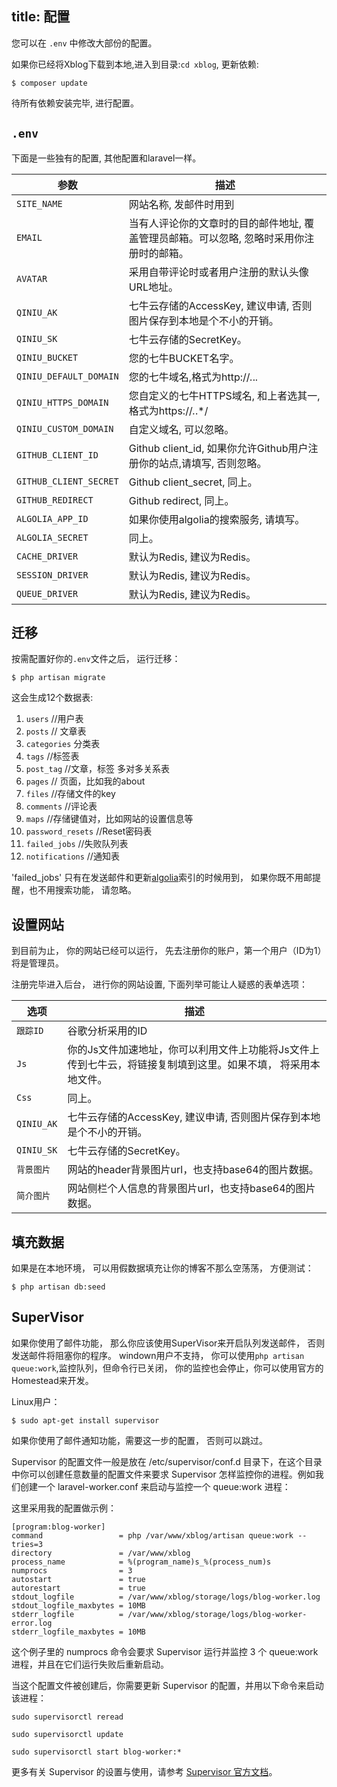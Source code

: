 title: 配置
---
您可以在 `.env` 中修改大部份的配置。

如果你已经将Xblog下载到本地,进入到目录:`cd xblog`, 更新依赖:
```
$ composer update
```
待所有依赖安装完毕, 进行配置。

## `.env`

下面是一些独有的配置, 其他配置和laravel一样。

参数 | 描述
--- | ---
`SITE_NAME` | 网站名称, 发邮件时用到
`EMAIL` | 当有人评论你的文章时的目的邮件地址, 覆盖管理员邮箱。可以忽略, 忽略时采用你注册时的邮箱。
`AVATAR` | 采用自带评论时或者用户注册的默认头像URL地址。
`QINIU_AK` | 七牛云存储的AccessKey, 建议申请, 否则图片保存到本地是个不小的开销。
`QINIU_SK` | 七牛云存储的SecretKey。
`QINIU_BUCKET` | 您的七牛BUCKET名字。
`QINIU_DEFAULT_DOMAIN` | 您的七牛域名,格式为http://*.*.*.*
`QINIU_HTTPS_DOMAIN` | 您自定义的七牛HTTPS域名, 和上者选其一, 格式为https://*.*.*/
`QINIU_CUSTOM_DOMAIN` | 自定义域名, 可以忽略。
`GITHUB_CLIENT_ID` | Github client_id, 如果你允许Github用户注册你的站点,请填写, 否则忽略。
`GITHUB_CLIENT_SECRET` | Github client_secret, 同上。
`GITHUB_REDIRECT` | Github redirect, 同上。
`ALGOLIA_APP_ID` | 如果你使用algolia的搜索服务, 请填写。
`ALGOLIA_SECRET` | 同上。
 `CACHE_DRIVER` | 默认为Redis, 建议为Redis。
 `SESSION_DRIVER` | 默认为Redis, 建议为Redis。
 `QUEUE_DRIVER` | 默认为Redis, 建议为Redis。
    

## 迁移

按需配置好你的`.env`文件之后， 运行迁移：
```
$ php artisan migrate
```
这会生成12个数据表:

1.  `users`   //用户表
2.  `posts`  // 文章表
3.  `categories`  分类表
4.  `tags`  //标签表
5.  `post_tag`  //文章，标签 多对多关系表
6.  `pages`  // 页面，比如我的about
7.  `files` //存储文件的key
8.  `comments`  //评论表
9.  `maps`   //存储键值对，比如网站的设置信息等
10.  `password_resets`   //Reset密码表
11.  `failed_jobs`   //失败队列表
12.  `notifications`   //通知表


'failed_jobs' 只有在发送邮件和更新[algolia](https://www.algolia.com/)索引的时候用到， 如果你既不用邮提醒，也不用搜索功能， 请忽略。

## 设置网站

到目前为止， 你的网站已经可以运行， 先去注册你的账户，第一个用户（ID为1）将是管理员。

注册完毕进入后台， 进行你的网站设置, 下面列举可能让人疑惑的表单选项：

选项 | 描述
--- | ---
`跟踪ID` | 谷歌分析采用的ID
`Js` | 你的Js文件加速地址，你可以利用文件上功能将Js文件上传到七牛云，将链接复制填到这里。如果不填， 将采用本地文件。
`Css` | 同上。
`QINIU_AK` | 七牛云存储的AccessKey, 建议申请, 否则图片保存到本地是个不小的开销。
`QINIU_SK` | 七牛云存储的SecretKey。
`背景图片` | 网站的header背景图片url，也支持base64的图片数据。
`简介图片` | 网站侧栏个人信息的背景图片url，也支持base64的图片数据。

## 填充数据

如果是在本地环境， 可以用假数据填充让你的博客不那么空荡荡， 方便测试：
```
$ php artisan db:seed
```

## SuperVisor

如果你使用了邮件功能， 那么你应该使用SuperVisor来开启队列发送邮件， 否则发送邮件将阻塞你的程序。
windown用户不支持， 你可以使用`php artisan queue:work`,监控队列，但命令行已关闭， 你的监控也会停止，你可以使用官方的Homestead来开发。

Linux用户：
```
$ sudo apt-get install supervisor
```

如果你使用了邮件通知功能，需要这一步的配置， 否则可以跳过。

Supervisor 的配置文件一般是放在 /etc/supervisor/conf.d 目录下，在这个目录中你可以创建任意数量的配置文件来要求 Supervisor 怎样监控你的进程。例如我们创建一个 laravel-worker.conf 来启动与监控一个 queue:work 进程：

这里采用我的配置做示例：
```
[program:blog-worker]
command                 = php /var/www/xblog/artisan queue:work --tries=3
directory               = /var/www/xblog
process_name            = %(program_name)s_%(process_num)s
numprocs                = 3
autostart               = true
autorestart             = true
stdout_logfile          = /var/www/xblog/storage/logs/blog-worker.log
stdout_logfile_maxbytes = 10MB
stderr_logfile          = /var/www/xblog/storage/logs/blog-worker-error.log
stderr_logfile_maxbytes = 10MB
```
这个例子里的 numprocs 命令会要求 Supervisor 运行并监控 3 个 queue:work 进程，并且在它们运行失败后重新启动。


当这个配置文件被创建后，你需要更新 Supervisor 的配置，并用以下命令来启动该进程：

```
sudo supervisorctl reread

sudo supervisorctl update

sudo supervisorctl start blog-worker:*
```

更多有关 Supervisor 的设置与使用，请参考 [Supervisor 官方文档](http://supervisord.org/index.html)。